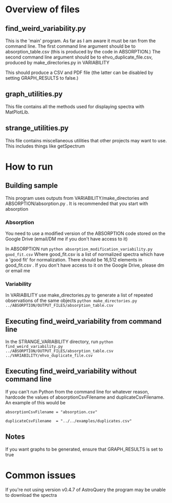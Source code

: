# Overview of files

## find_weird_variability.py
This is the 'main' program. As far as I am aware it must be ran from the command line. The first command line argument should be to absorption_table.csv (this is produced by the code in ABSORPTION.) The second command line argument should be to ehvo_duplicate_file.csv, produced by make_directories.py in VARIABILITY



This should produce a CSV and PDF file (the latter can be disabled by setting GRAPH_RESULTS to false.) 

## graph_utilities.py
This file contains all the methods used for displaying spectra with MatPlotLib.

## strange_utilities.py
This file contains miscellaneous utilities that other projects may want to use. This includes things like getSpectrum

# How to run

## Building sample
This program uses outputs from VARIABILITY/make_directories and ABSORPTION/absorption.py . It is recommended that you start with absorption

### Absorption
You need to use a modified version of the ABSORPTION code stored on the Google Drive (email/DM me if you don't have access to it)

In ABSORPTION run
`
python absorption_modification_variability.py good_fit.csv
`
Where good_fit.csv is a list of normalized spectra which have a 'good fit' for normalization. There should be 16,512 elements in good_fit.csv . If you don't have access to it on the Google Drive, please dm or email me

### Variability
In VARIABILITY use make_directories.py to generate a list of repeated observations of the same objects
`
python make_directories.py ../ABSORPTION/OUTPUT_FILES/absorption_table.csv
`
## Executing find_weird_variability from command line
In the STRANGE_VARIABILITY directory, run
`
python find_weird_variability.py ../ABSORPTION/OUTPUT_FILES/absorption_table.csv ../VARIABILITY/ehvo_duplicate_file.csv
`

## Executing find_weird_variability without command line
If you can't run Python from the command line for whatever reason, hardcode the values of absorptionCsvFilename and duplicateCsvFilename. An example of this would be

```
absorptionCsvFilename = "absorption.csv"

duplicateCsvFilename  = "../../examples/duplicates.csv"
```
## Notes
If you want graphs to be generated, ensure that GRAPH_RESULTS is set to true

# Common issues
If you're not using version v0.4.7 of AstroQuery the program may be unable to download the spectra
